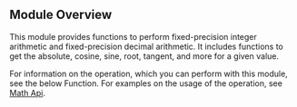 ## Module Overview

This module provides functions to perform fixed-precision integer arithmetic and fixed-precision decimal arithmetic. It includes functions to get the absolute, cosine, sine, root, tangent, and more for a given value.

For information on the operation, which you can perform with this module, see the below Function. For examples on the usage of the operation, see [Math Api](https://ballerina.io/learn/by-example/math-functions.html).
